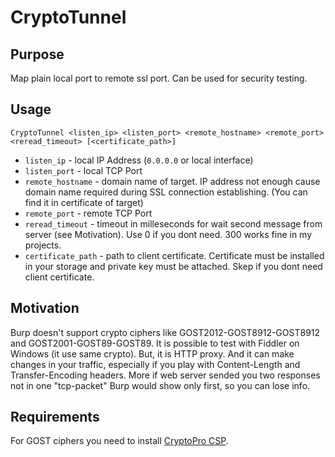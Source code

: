 # CryptoTunnel

## Purpose

Map plain local port to remote ssl port. Can be used for security testing.

## Usage

`CryptoTunnel <listen_ip> <listen_port> <remote_hostname> <remote_port> <reread_timeout> [<certificate_path>]`

- `listen_ip` - local IP Address (`0.0.0.0` or local interface)
- `listen_port` - local TCP Port
- `remote_hostname` - domain name of target. IP address not enough cause domain name required during SSL connection establishing. (You can find it in certificate of target)
- `remote_port` - remote TCP Port
- `reread_timeout` - timeout in milleseconds for wait second message from server (see Motivation). Use 0 if you dont need. 300 works fine in my projects.
- `certificate_path` - path to client certificate. Certificate must be installed in your storage and private key must be attached. Skep if you dont need client certificate. 

## Motivation

Burp doesn't support crypto ciphers like GOST2012-GOST8912-GOST8912 and GOST2001-GOST89-GOST89. It is possible to test with Fiddler on Windows (it use same crypto). But, it is HTTP proxy. And it can make changes in your traffic, especially if you play with Content-Length and Transfer-Encoding headers. More if web server sended you two responses not in one "tcp-packet" Burp would show only first, so you can lose info.

## Requirements

For GOST ciphers you need to install [CryptoPro CSP](https://www.cryptopro.ru/products/csp).
